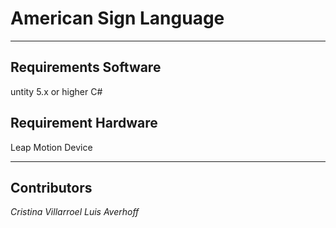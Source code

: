 # American Sign Language
---
## Requirements Software
untity 5.x or higher
C#

## Requirement Hardware
Leap Motion Device

---
## Contributors
*Cristina Villarroel*
*Luis Averhoff*
